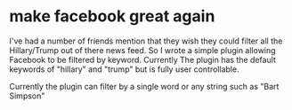 # make facebook great again

I've had a number of friends mention that they wish they could filter all the Hillary/Trump out of there news feed. So I wrote a simple plugin allowing Facebook to be filtered by keyword. Currently The plugin has the default keywords of "hillary" and "trump" but is fully user controllable. 


Currently the plugin can filter by a single word or any string such as "Bart Simpson"